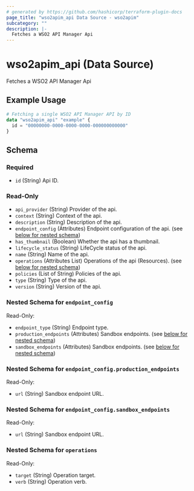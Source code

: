 ```yaml
---
# generated by https://github.com/hashicorp/terraform-plugin-docs
page_title: "wso2apim_api Data Source - wso2apim"
subcategory: ""
description: |-
  Fetches a WSO2 API Manager Api
---
```


# wso2apim_api (Data Source)

Fetches a WSO2 API Manager Api

## Example Usage

```terraform
# Fetching a single WSO2 API Manager API by ID
data "wso2apim_api" "example" {
  id = "00000000-0000-0000-0000-000000000000"
}
```

<!-- schema generated by tfplugindocs -->
## Schema

### Required

- `id` (String) Api ID.

### Read-Only

- `api_provider` (String) Provider of the api.
- `context` (String) Context of the api.
- `description` (String) Description of the api.
- `endpoint_config` (Attributes) Endpoint configuration of the api. (see [below for nested schema](#nestedatt--endpoint_config))
- `has_thumbnail` (Boolean) Whether the api has a thumbnail.
- `lifecycle_status` (String) LifeCycle status of the api.
- `name` (String) Name of the api.
- `operations` (Attributes List) Operations of the api (Resources). (see [below for nested schema](#nestedatt--operations))
- `policies` (List of String) Policies of the api.
- `type` (String) Type of the api.
- `version` (String) Version of the api.

<a id="nestedatt--endpoint_config"></a>
### Nested Schema for `endpoint_config`

Read-Only:

- `endpoint_type` (String) Endpoint type.
- `production_endpoints` (Attributes) Sandbox endpoints. (see [below for nested schema](#nestedatt--endpoint_config--production_endpoints))
- `sandbox_endpoints` (Attributes) Sandbox endpoints. (see [below for nested schema](#nestedatt--endpoint_config--sandbox_endpoints))

<a id="nestedatt--endpoint_config--production_endpoints"></a>
### Nested Schema for `endpoint_config.production_endpoints`

Read-Only:

- `url` (String) Sandbox endpoint URL.


<a id="nestedatt--endpoint_config--sandbox_endpoints"></a>
### Nested Schema for `endpoint_config.sandbox_endpoints`

Read-Only:

- `url` (String) Sandbox endpoint URL.



<a id="nestedatt--operations"></a>
### Nested Schema for `operations`

Read-Only:

- `target` (String) Operation target.
- `verb` (String) Operation verb.


